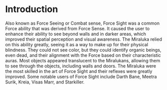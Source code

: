 # Introduction

Also known as Force Seeing or Combat sense, Force Sight was a common Force ability that was derived from Force Sense.
It caused the user to enhance their ability to see beyond walls and in darker areas, which improved their spatial perception and visual awareness.
The Miraluka relied on this ability greatly, seeing it as a way to make up for their physical blindness.
They could not see color, but they could identify organic beings, even dead, and their alignment with the Force based on their characteristic auras.
Most objects appeared translucent to the Miralukans, allowing them to see through the objects, including walls and doors.
The Miraluka were the most skilled in the art of Force Sight and their reflexes were greatly improved.
Some notable users of Force Sight include Darth Bane, Meetra Surik, Kreia, Visas Marr, and Starkiller.
